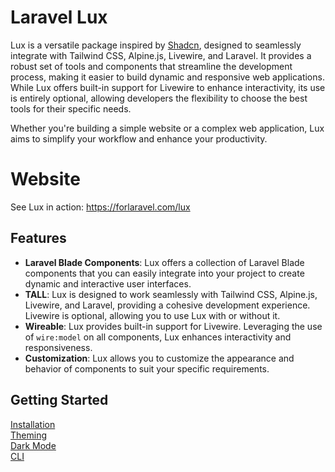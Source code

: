 # Laravel Lux
Lux is a versatile package inspired by <a href="https://ui.shadcn.com/" target="_blank" rel="nofollow">Shadcn</a>, designed to seamlessly integrate with Tailwind CSS, Alpine.js, Livewire, and Laravel. It provides a robust set of tools and components that streamline the development process, making it easier to build dynamic and responsive web applications. While Lux offers built-in support for Livewire to enhance interactivity, its use is entirely optional, allowing developers the flexibility to choose the best tools for their specific needs.

Whether you're building a simple website or a complex web application, Lux aims to simplify your workflow and enhance your productivity.

# Website
See Lux in action: https://forlaravel.com/lux

## Features
- **Laravel Blade Components**: Lux offers a collection of Laravel Blade components that you can easily integrate into your project to create dynamic and interactive user interfaces.
- **TALL**: Lux is designed to work seamlessly with Tailwind CSS, Alpine.js, Livewire, and Laravel, providing a cohesive development experience. Livewire is optional, allowing you to use Lux with or without it.
- **Wireable**: Lux provides built-in support for Livewire. Leveraging the use of ``wire:model`` on all components, Lux enhances interactivity and responsiveness.
- **Customization**: Lux allows you to customize the appearance and behavior of components to suit your specific requirements.


## Getting Started
[Installation](installation.md) \
[Theming](theming.md) \
[Dark Mode](dark-mode.md) \
[CLI](cli.md)
